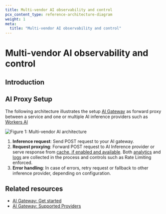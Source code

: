 ```yaml
---
title: Multi-vendor AI observability and control
pcx_content_type: reference-architecture-diagram
weight: 1
meta:
  title: "Multi-vendor AI observability and control"
---
```


# Multi-vendor AI observability and control

## Introduction

## AI Proxy Setup

The following architecture illustrates the setup [AI Gateway](/ai-gateway/) as forward proxy between a service and one or multiple AI inference providers such as [Workers AI](/workers-ai/)

![Figure 1: Multi-vendor AI architecture](/images/reference-architecture/ai-multivendor-observability-control/ai-multi-vendor-observability-control.svg "Multi-vendor AI architecture")

1. **Inference request**: Send POST request to your AI gateway.
2. **Request proxying**: Forward POST request to AI Inference provider or serve response from [cache, if enabled and available](/ai-gateway/get-started/configuring-settings/#caching). Both [analytics](/ai-gateway/get-started/configuring-settings/#analytics) and [logs](/ai-gateway/get-started/configuring-settings/#logging) are collected in the process and controls such as Rate Limiting enforced.
3. **Error handling**: In case of errors, retry request or fallback to other inference provider, depending on configuration.

## Related resources

- [AI Gateway: Get started](/ai-gateway/get-started/)
- [AI Gateway: Supported Providers](/ai-gateway/providers/)

